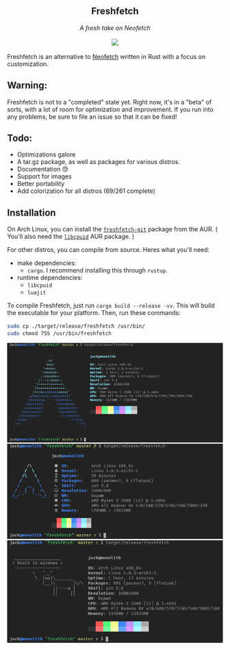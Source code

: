 <h2 align="center">Freshfetch</h2>
<p align="center">
<i>A fresh take on Neofetch</i>
<br>
<br>
<a href="./LICENSE.md"><img src="https://img.shields.io/badge/license-MIT-blue.svg"></a>
<!--<a href="https://github.com/k4rakara/freshfetch/releases"><img src="https://img.shields.io/github/release/freshfetch/freshfetch.svg"></a>-->
</p>

Freshfetch is an alternative to [Neofetch](https://github.com/dylanaraps/neofetch)
written in Rust with a focus on customization.

## Warning:
Freshfetch is not to a "completed" state yet. Right now, it's in a "beta" of
sorts, with a lot of room for optimization and improvement. If you run into any
problems, be sure to file an issue so that it can be fixed!

## Todo:

 - Optimizations galore
 - A tar.gz package, as well as packages for various distros.
 - Documentation :sweat:
 - Support for images
 - Better portability
 - Add colorization for all distros (69/261 complete)

## Installation

On Arch Linux, you can install the [`freshfetch-git`](https://aur.archlinux.org/packages/freshfetch-git/) package from the AUR. ( You'll also need the [`libcpuid`](https://aur.archlinux.org/packages/freshfetch-git) AUR package. )

For other distros, you can compile from source. Heres what you'll need:
 - make dependencies:
   - `cargo`. I recommend installing this through `rustup`.
 - runtime dependencies:
   - `libcpuid`
   - `luajit`

To compile Freshfetch, just run `cargo build --release -vv`. This will build the executable for your platform. Then, run these commands:
```bash
sudo cp ./target/release/freshfetch /usr/bin/
sudo chmod 755 /usr/bin/freshfetch
```

<p align="center">
<img alt="An example configuration" src="./readme/config-1.png"/>
<img alt="An example configuration" src="./readme/config-2.png"/>
<img alt="An example configuration" src="./readme/config-3.png"/>
</p>

